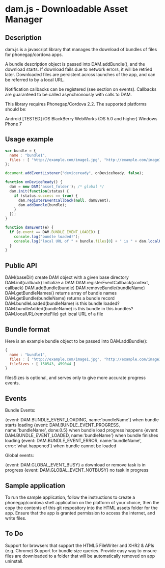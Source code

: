 dam.js - Downloadable Asset Manager
===================================

Description
-----------
dam.js is a javascript library that manages the download of bundles of files for phonegap/cordova apps.

A bundle description object is passed into DAM.addBundle(), and the download starts.  If download fails due to network errors, it will be retried later.  Downloaded files are persistent across launches of the app, and can be referred to by a local URL.

Notification callbacks can be registered (see section on events).   Callbacks are guaranteed to be called asynchronously with calls to DAM. 

This library requires Phonegap/Cordova 2.2.   The supported platforms should be:

Android [TESTED]
iOS
BlackBerry WebWorks (OS 5.0 and higher)
Windows Phone 7

Usage example
--------------
```javascript
var bundle = {
  name : "bundle1",
  files : [ "http://example.com/image1.jpg", "http://example.com/image1.jpg"]
};

document.addEventListener("deviceready", onDeviceReady, false);

function onDeviceReady() {
  dam = new DAM('asset_folder'); /* global */ 
  dam.init(function(status) {
    if (status.success == true) {
      dam.registerEventCallback(null, damEvent);
      dam.addBundle(bundle);
    }
  });
}

function damEvent(e) {
  if (e.event == DAM.BUNDLE_EVENT_LOADED) {
    console.log("bundle loaded!");
    console.log("local URL of " + bundle.files[0] + " is " + dam.localURL(bundle.files[0]));
  }
}

```

Public API
----------
 DAM(baseDir) create DAM object with a given base directory
 DAM.init(callback) Initialize a DAM
 DAM.registerEventCallback(context, callback)
 DAM.addBundle(bundle)
 DAM.removeBundle(bundleName)
 DAM.getBundleNames() returns array of bundle names
 DAM.getBundle(bundleName) returns a bundle record
 DAM.bundleLoaded(bundleName) is this bundle loaded?
 DAM.bundleAdded(bundleName) is this bundle in this.bundles?
 DAM.localURL(remoteFile) get local URL of a file
 
Bundle format
-------------
Here is an example bundle object to be passed into DAM.addBundle():
```javascript
{ 
  name : "bundle1",
  files : [ "http://example.com/image1.jpg", "http://example.com/image1.jpg"],
  fileSizes : [ 150543, 459044 ]
}
```
filesSizes is optional, and serves only to give more accurate progress events.

Events
------
Bundle Events:
 
  {event: DAM.BUNDLE_EVENT_LOADING, name:'bundleName'} when bundle starts loading
  {event: DAM.BUNDLE_EVENT_PROGRESS, name:'bundleName', done:0.5} when bundle load progress happens
  {event: DAM.BUNDLE_EVENT_LOADED, name:'bundleName'} when bundle finishes loading
  {event: DAM.BUNDLE_EVENT_ERROR, name:'bundleName', error:'what happened'} when bundle cannot be loaded

Global events: 

  {event: DAM.GLOBAL_EVENT_BUSY} a download or remove task is in progress
  {event: DAM.GLOBAL_EVENT_NOTBUSY} no task in progress

Sample application
------------------
To run the sample application, follow the instructions to create a phonegap/cordova shell application on the platform of your choice, then the copy the contents of this git respository into the HTML assets folder for the app.  Ensure that the app is granted permission to access the internet, and write files.

To Do
-----
Support for browsers that support the HTML5 FileWriter and XHR2 & APIs (e.g. Chrome)
Support for bundle size queries.
Provide easy way to ensure files are downloaded to a folder that will be automatically removed on app uninstall.

 

